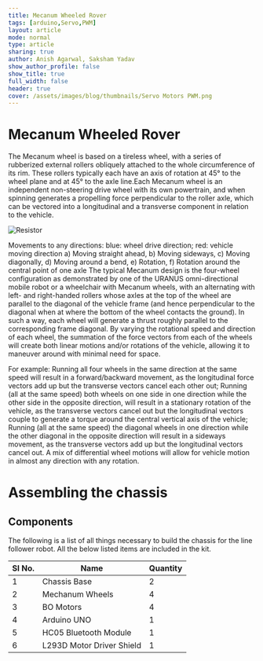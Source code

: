 ```yaml
---
title: Mecanum Wheeled Rover
tags: [arduino,Servo,PWM]
layout: article
mode: normal
type: article
sharing: true
author: Anish Agarwal, Saksham Yadav
show_author_profile: false
show_title: true
full_width: false
header: true
cover: /assets/images/blog/thumbnails/Servo Motors PWM.png
---
```


# Mecanum Wheeled Rover 

The Mecanum wheel is based on a tireless wheel, with a series of rubberized external rollers obliquely attached to the whole circumference of its rim. These rollers typically each have an axis of rotation at 45° to the wheel plane and at 45° to the axle line.Each Mecanum wheel is an independent non-steering drive wheel with its own powertrain, and when spinning generates a propelling force perpendicular to the roller axle, which can be vectored into a longitudinal and a transverse component in relation to the vehicle.


<img src="{{site.baseurl}}/assets/images/blog/Mecanum-wheeled-bot/1.png" alt="Resistor" width=auto height=auto>



Movements to any directions:
blue: wheel drive direction; red: vehicle moving direction
a) Moving straight ahead, b) Moving sideways, c) Moving diagonally, d) Moving around a bend, e) Rotation, f) Rotation around the central point of one axle
The typical Mecanum design is the four-wheel configuration as demonstrated by one of the URANUS omni-directional mobile robot  or a wheelchair with Mecanum wheels, with an alternating with left- and right-handed rollers whose axles at the top of the wheel are parallel to the diagonal of the vehicle frame (and hence perpendicular to the diagonal when at where the bottom of the wheel contacts the ground). In such a way, each wheel will generate a thrust roughly parallel to the corresponding frame diagonal. By varying the rotational speed and direction of each wheel, the summation of the force vectors from each of the wheels will create both linear motions and/or rotations of the vehicle, allowing it to maneuver around with minimal need for space. 

For example:
Running all four wheels in the same direction at the same speed will result in a forward/backward movement, as the longitudinal force vectors add up but the transverse vectors cancel each other out;
Running (all at the same speed) both wheels on one side in one direction while the other side in the opposite direction, will result in a stationary rotation of the vehicle, as the transverse vectors cancel out but the longitudinal vectors couple to generate a torque around the central vertical axis of the vehicle;
Running (all at the same speed) the diagonal wheels in one direction while the other diagonal in the opposite direction will result in a sideways movement, as the transverse vectors add up but the longitudinal vectors cancel out.
A mix of differential wheel motions will allow for vehicle motion in almost any direction with any rotation.

# Assembling the chassis

## Components

The following is a list of all things necessary to build the chassis for the line follower robot. All the below listed items are included in the kit.

| Sl No. | Name | Quantity |
| --- | --- | --- |
| 1   | Chassis Base | 2 |
| 2   | Mechanum Wheels | 4  |
| 3   | BO Motors | 4   |
| 4   | Arduino UNO | 1   |
| 5   | HC05 Bluetooth Module | 1 |
| 6  | L293D Motor Driver Shield | 1 |
